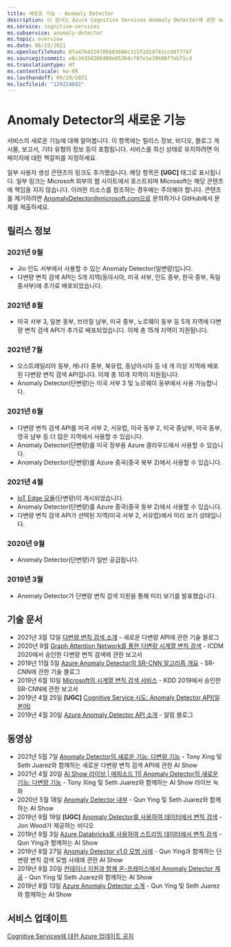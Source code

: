```yaml
---
title: 새로운 기능 - Anomaly Detector
description: 이 문서는 Azure Cognitive Services Anomaly Detector에 관한 뉴스로 정기적으로 업데이트됩니다.
ms.service: cognitive-services
ms.subservice: anomaly-detector
ms.topic: overview
ms.date: 06/23/2021
ms.openlocfilehash: 07a47b432470b683680c315f2d1d741cc607774f
ms.sourcegitcommit: e8c34354266d00e85364cf07e1e39600f7eb71cd
ms.translationtype: HT
ms.contentlocale: ko-KR
ms.lasthandoff: 09/29/2021
ms.locfileid: "129214602"
---
```

# <a name="whats-new-in-anomaly-detector"></a>Anomaly Detector의 새로운 기능

서비스의 새로운 기능에 대해 알아봅니다. 이 항목에는 릴리스 정보, 비디오, 블로그 게시물, 보고서, 기타 유형의 정보 등이 포함됩니다. 서비스를 최신 상태로 유지하려면 이 페이지에 대한 책갈피를 지정하세요.

일부 사용자 생성 콘텐츠의 링크도 추가했습니다. 해당 항목은 **[UGC]** 태그로 표시됩니다. 일부 링크는 Microsoft 외부의 웹 사이트에서 호스트되며 Microsoft는 해당 콘텐츠에 책임을 지지 않습니다. 이러한 리소스를 참조하는 경우에는 주의해야 합니다. 콘텐츠를 제거하려면 AnomalyDetector@microsoft.com으로 문의하거나 GitHub에서 문제를 제출하세요.

## <a name="release-notes"></a>릴리스 정보

### <a name="september-2021"></a>2021년 9월
* Jio 인도 서부에서 사용할 수 있는 Anomaly Detector(일변량)입니다.
* 다변량 변칙 검색 API는 5개 지역(동아시아, 미국 서부, 인도 중부, 한국 중부, 독일 중서부)에 추가로 배포되었습니다.

### <a name="august-2021"></a>2021년 8월

* 미국 서부 3, 일본 동부, 브라질 남부, 미국 중부, 노르웨이 동부 등 5개 지역에 다변량 변칙 검색 API가 추가로 배포되었습니다. 이제 총 15개 지역이 지원됩니다.

### <a name="july-2021"></a>2021년 7월

* 오스트레일리아 동부, 캐나다 중부, 북유럽, 동남아시아 등 네 개 이상 지역에 배포된 다변량 변칙 검색 API입니다. 이제 총 10개 지역이 지원됩니다.
* Anomaly Detector(단변량)는 미국 서부 3 및 노르웨이 동부에서 사용 가능합니다.


### <a name="june-2021"></a>2021년 6월

* 다변량 변칙 검색 API를 미국 서부 2, 서유럽, 미국 동부 2, 미국 중남부, 미국 동부, 영국 남부 등 더 많은 지역에서 사용할 수 있습니다.
* Anomaly Detector(단변량)를 미국 정부용 Azure 클라우드에서 사용할 수 있습니다.
* Anomaly Detector(단변량)를 Azure 중국(중국 북부 2)에서 사용할 수 있습니다.

### <a name="april-2021"></a>2021년 4월

* [IoT Edge 모듈](https://azuremarketplace.microsoft.com/marketplace/apps/azure-cognitive-service.edge-anomaly-detector)(단변량)이 게시되었습니다.
* Anomaly Detector(단변량)를 Azure 중국(중국 동부 2)에서 사용할 수 있습니다.
* 다변량 변칙 검색 API가 선택된 지역(미국 서부 2, 서유럽)에서 미리 보기 상태입니다.

### <a name="september-2020"></a>2020년 9월

* Anomaly Detector(단변량)가 일반 공급됩니다.

### <a name="march-2019"></a>2019년 3월

* Anomaly Detector가 단변량 변칙 검색 지원을 통해 미리 보기를 발표했습니다.

## <a name="technical-articles"></a>기술 문서

* 2021년 3월 12일 [다변량 변칙 검색 소개](https://techcommunity.microsoft.com/t5/azure-ai/introducing-multivariate-anomaly-detection/ba-p/2260679) - 새로운 다변량 API에 관한 기술 블로그
* 2020년 9월 [Graph Attention Network를 통한 다변량 시계열 변칙 검색](https://arxiv.org/abs/2009.02040) - ICDM 2020에서 승인한 다변량 변칙 검색에 관한 보고서
* 2019년 11월 5일 [Azure Anomaly Detector의 SR-CNN 알고리즘 개요](https://techcommunity.microsoft.com/t5/ai-customer-engineering-team/overview-of-sr-cnn-algorithm-in-azure-anomaly-detector/ba-p/982798) - SR-CNN에 관한 기술 블로그
* 2019년 6월 10일 [Microsoft의 시계열 변칙 검색 서비스](https://arxiv.org/abs/1906.03821) - KDD 2019에서 승인한 SR-CNN에 관한 보고서
* 2019년 4월 25일 **[UGC]** [Cognitive Service 시도: Anomaly Detector API(일본어)](https://azure-recipe.kc-cloud.jp/2019/04/cognitive-service-anomaly-detector-api/)
* 2019년 4월 20일 [Azure Anomaly Detector API 소개](https://techcommunity.microsoft.com/t5/ai-customer-engineering-team/introducing-azure-anomaly-detector-api/ba-p/490162) - 알림 블로그

## <a name="videos"></a>동영상

* 2021년 5월 7일 [Anomaly Detector의 새로운 기능: 다변량 기능](https://channel9.msdn.com/Shows/AI-Show/New-to-Anomaly-Detector-Multivariate-Capabilities) - Tony Xing 및 Seth Juarez와 함께하는 새로운 다변량 변칙 검색 API에 관한 AI Show
* 2021년 4월 20일 [AI Show 라이브 | 에피소드 11| Anomaly Detector의 새로운 기능: 다변량 기능](https://channel9.msdn.com/Shows/AI-Show/AI-Show-Live-Episode-11-Whats-new-with-Anomaly-Detector) - Tony Xing 및 Seth Juarez와 함께하는 AI Show 라이브 녹화
* 2020년 5월 18일 [Anomaly Detector 내부](https://channel9.msdn.com/Shows/AI-Show/Inside-Anomaly-Detector) - Qun Ying 및 Seth Juarez와 함께하는 AI Show
* 2019년 9월 19일 **[UGC]** [Anomaly Detector를 사용하여 데이터에서 변칙 검색](https://www.youtube.com/watch?v=gfb63wvjnYQ) - Jon Wood가 제공하는 비디오
* 2019년 9월 3일 [Azure Databricks를 사용하여 스트리밍 데이터에서 변칙 검색](https://channel9.msdn.com/Shows/AI-Show/Anomaly-detection-on-streaming-data-using-Azure-Databricks) - Qun Ying과 함께하는 AI Show
* 2019년 8월 27일 [Anomaly Detector v1.0 모범 사례](https://channel9.msdn.com/Shows/AI-Show/Anomaly-Detector-v10-Best-Practices) - Qun Ying과 함께하는 단변량 변칙 검색 모범 사례에 관한 AI Show
* 2019년 8월 20일 [컨테이너 지원과 함께 온-프레미스에서 Anomaly Detector 제공](https://channel9.msdn.com/Shows/AI-Show/Bring-Anomaly-Detector-on-premise-with-containers-support) - Qun Ying 및 Seth Juarez와 함께하는 AI Show
* 2019년 8월 13일 [Azure Anomaly Detector 소개](https://channel9.msdn.com/Shows/AI-Show/Introducing-Azure-Anomaly-Detector?WT.mc_id=ai-c9-niner) - Qun Ying 및 Seth Juarez와 함께하는 AI Show


## <a name="service-updates"></a>서비스 업데이트

[Cognitive Services에 대한 Azure 업데이트 공지](https://azure.microsoft.com/updates/?product=cognitive-services)
